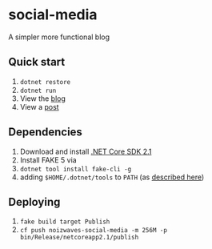 # social-media

A simpler more functional blog

## Quick start

1.  `dotnet restore`
1.  `dotnet run`
1.  View the [blog](http://localhost:8080)
1.  View a [post](http://localhost:8080/2018/12/10/hello-fsharp-world)

## Dependencies

1.  Download and install [.NET Core SDK 2.1](https://dotnet.microsoft.com/download/dotnet-core/2.1)
1.  Install FAKE 5 via
  1.  `dotnet tool install fake-cli -g`
  1.  adding `$HOME/.dotnet/tools` to `PATH` (as [described here](https://github.com/dotnet/docs/blob/master/docs/core/tools/global-tools.md#install-a-global-tool))

## Deploying

1.  `fake build target Publish`
1.  `cf push noizwaves-social-media -m 256M -p bin/Release/netcoreapp2.1/publish`
